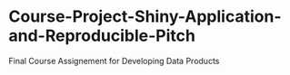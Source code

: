 # Course-Project-Shiny-Application-and-Reproducible-Pitch
Final Course Assignement for Developing Data Products
